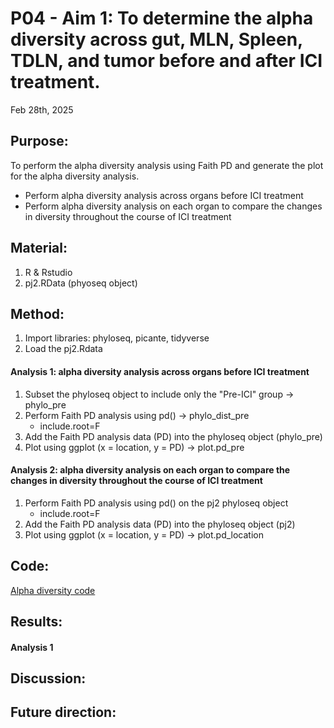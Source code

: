 # P04 - Aim 1: To determine the alpha diversity across gut, MLN, Spleen, TDLN, and tumor before and after ICI treatment.

Feb 28th, 2025

## Purpose:
To perform the alpha diversity analysis using Faith PD and generate the plot for the alpha diversity analysis. 
- Perform alpha diversity analysis across organs before ICI treatment
- Perform alpha diversity analysis on each organ to compare the changes in diversity throughout the course of ICI treatment

## Material: 
1. R & Rstudio
2. pj2.RData (phyoseq object)

## Method:
1. Import libraries: phyloseq, picante, tidyverse
2. Load the pj2.Rdata<br/>
#### Analysis 1: alpha diversity analysis across organs before ICI treatment
1. Subset the phyloseq object to include only the "Pre-ICI" group -> phylo_pre
2. Perform Faith PD analysis using pd() -> phylo_dist_pre
   - include.root=F
4. Add the Faith PD analysis data (PD) into the phyloseq object (phylo_pre)
5. Plot using ggplot (x = location, y = PD) -> plot.pd_pre
#### Analysis 2: alpha diversity analysis on each organ to compare the changes in diversity throughout the course of ICI treatment
1. Perform Faith PD analysis using pd() on the pj2 phyloseq object
   - include.root=F
3. Add the Faith PD analysis data (PD) into the phyloseq object (pj2)
4. Plot using ggplot (x = location, y = PD) -> plot.pd_location


## Code: 
[Alpha diversity code](MICB475_24W2_Team_2/R_codes/Alpha_diversity.R)
   
## Results: 
#### Analysis 1



## Discussion:

## Future direction:

